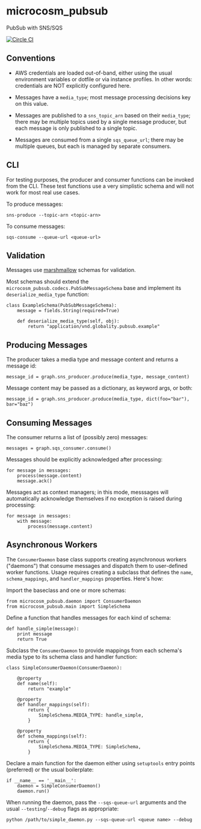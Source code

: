 # microcosm_pubsub

PubSub with SNS/SQS

[![Circle CI](https://circleci.com/gh/globality-corp/microcosm-pubsub/tree/develop.svg?style=svg)](https://circleci.com/gh/globality-corp/microcosm-pubsub/tree/develop)


## Conventions

 -  AWS credentials are loaded out-of-band, either using the usual environment variables or dotfile
    or via instance profiles. In other words: credentials are NOT explicitly configured here.

 -  Messages have a `media_type`; most message processing decisions key on this value.

 -  Messages are published to a `sns_topic_arn` based on their `media_type`; there may be multiple topics
    used by a single message producer, but each message is only published to a single topic.

 -  Messages are consumed from a single `sqs_queue_url`; there may be multiple queues, but each is managed
    by separate consumers.


## CLI

For testing purposes, the producer and consumer functions can be invoked from the CLI. These test functions
use a very simplistic schema and will not work for most real use cases.

To produce messages:

    sns-produce --topic-arn <topic-arn>

To consume messages:

    sqs-consume --queue-url <queue-url>


## Validation

Messages use [marshmallow](http://marshmallow.readthedocs.org/en/latest/index.html) schemas for validation.

Most schemas should extend the `microcosm_pubsub.codecs.PubSubMessageSchema` base and implement its
`deserialize_media_type` function:

    class ExampleSchema(PubSubMessageSchema):
        message = fields.String(required=True)

        def deserialize_media_type(self, obj):
            return "application/vnd.globality.pubsub.example"


## Producing Messages

The producer takes a media type and message content and returns a message id:

    message_id = graph.sns_producer.produce(media_type, message_content)

Message content may be passed as a dictionary, as keyword args, or both:

    message_id = graph.sns_producer.produce(media_type, dict(foo="bar"), bar="baz")


## Consuming Messages

The consumer returns a list of (possibly zero) messages:

    messages = graph.sqs_consumer.consume()

Messages should be explicitly acknowledged after processing:

    for message in messages:
        process(message.content)
        message.ack()

Messages act as context managers; in this mode, messsages will automatically acknowledge themselves if
no exception is raised during processing:

    for message in messages:
        with message:
            process(message.content)


## Asynchronous Workers

The `ConsumerDaemon` base class supports creating asynchronous workers ("daemons") that consume
messages and dispatch them to user-defined worker functions. Usage requires creating a subclass
that defines the `name`, `schema_mappings`, and `handler_mappings` properties. Here's how:


Import the baseclass and one or more schemas:

    from microcosm_pubsub.daemon import ConsumerDaemon
    from microcosm_pubsub.main import SimpleSchema


Define a function that handles messages for each kind of schema:

    def handle_simple(message):
        print message
        return True


Subclass the `ConsumerDaemon` to provide mappings from each schema's media type to
its schema class and handler function:

    class SimpleConsumerDaemon(ConsumerDaemon):

        @property
        def name(self):
            return "example"

        @property
        def handler_mappings(self):
            return {
                SimpleSchema.MEDIA_TYPE: handle_simple,
            }

        @property
        def schema_mappings(self):
            return {
                SimpleSchema.MEDIA_TYPE: SimpleSchema,
            }


Declare a main function for the daemon either using `setuptools` entry points (preferred) or
the usual boilerplate:

    if __name__ == '__main__':
        daemon = SimpleConsumerDaemon()
        daemon.run()

When running the daemon, pass the `--sqs-queue-url` arguments and the usual `--testing`/`--debug` flags as appropriate:

    python /path/to/simple_daemon.py --sqs-queue-url <queue name> --debug
